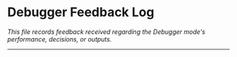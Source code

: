 # Debugger Feedback Log

*This file records feedback received regarding the Debugger mode's performance, decisions, or outputs.*

---

<!-- Append feedback entries below -->
<!-- Format:
### [YYYY-MM-DD HH:MM:SS] - Source: [User/Mode/System]
- **Issue/Feedback**: [Description of the feedback]
- **Analysis**: [Brief analysis of the feedback]
- **Action Taken/Learnings**: [How the feedback was addressed or what was learned]
-->